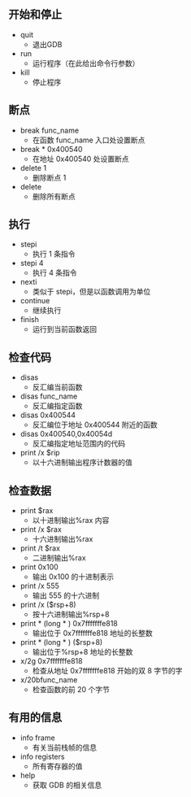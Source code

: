 ## 开始和停止
- quit
	- 退出GDB
- run
	- 运行程序（在此给出命令行参数）
- kill
	- 停止程序

## 断点
- break func_name
	- 在函数 func_name 入口处设置断点
- break * 0x400540
	- 在地址 0x400540 处设置断点
- delete 1
	- 删除断点 1
- delete 
	- 删除所有断点

## 执行
- stepi
	- 执行 1 条指令
- stepi 4
	- 执行 4 条指令
- nexti
	- 类似于 stepi，但是以函数调用为单位
- continue
	- 继续执行
- finish
	- 运行到当前函数返回

## 检查代码
- disas
	- 反汇编当前函数
- disas func_name
	- 反汇编指定函数
- disas 0x400544
	- 反汇编位于地址 0x400544 附近的函数
- disas 0x400540,0x40054d
	- 反汇编指定地址范围内的代码
- print /x $rip
	- 以十六进制输出程序计数器的值

## 检查数据
- print $rax
	- 以十进制输出%rax 内容
- print /x $rax
	- 十六进制输出%rax
- print /t $rax
	- 二进制输出%rax
- print 0x100
	- 输出 0x100 的十进制表示
- print /x 555
	- 输出 555 的十六进制
- print /x ($rsp+8)
	- 按十六进制输出%rsp+8
- print * (long * ) 0x7fffffffe818
	- 输出位于 0x7fffffffe818 地址的长整数
- print * (long * ) ($rsp+8)
	- 输出位于%rsp+8 地址的长整数
- x/2g 0x7fffffffe818
	- 检查从地址 0x7fffffffe818 开始的双 8 字节的字
- x/20bfunc_name
	- 检查函数的前 20 个字节

## 有用的信息
- info frame
	- 有关当前栈帧的信息
- info registers
	- 所有寄存器的值
- help
	- 获取 GDB 的相关信息